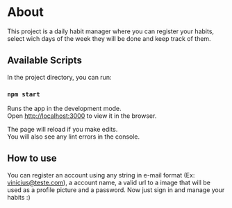 # About

This project is a daily habit manager where you can register your habits, select wich days of the week they will be done and keep track of them.

## Available Scripts

In the project directory, you can run:

### `npm start`

Runs the app in the development mode.\
Open [http://localhost:3000](http://localhost:3000) to view it in the browser.

The page will reload if you make edits.\
You will also see any lint errors in the console.

## How to use

You can register an account using any string in e-mail format (Ex: vinicius@teste.com), a account name, a valid url to a image that will be used as a profile picture and a password. Now just sign in and manage your habits :)
